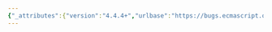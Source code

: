 ```yaml
---
{"_attributes":{"version":"4.4.4+","urlbase":"https://bugs.ecmascript.org/","maintainer":"dherman@mozilla.com"},"bug":{"bug_id":4421,"creation_ts":"2015-07-09 21:12:00 -0700","short_desc":"There are several confusing notions of function kind","delta_ts":"2015-07-09 21:12:36 -0700","product":"Draft for 7th Edition","component":"Bugs from ES6","version":"unspecified","rep_platform":"All","op_sys":"All","bug_status":"CONFIRMED","priority":"Normal","bug_severity":"minor","everconfirmed":true,"reporter":{"uid":"d","name":"Domenic Denicola"},"assigned_to":{"uid":"allen","name":"Allen Wirfs-Brock"},"long_desc":{"commentid":14539,"comment_count":0,"who":{"uid":"d","name":"Domenic Denicola"},"bug_when":"2015-07-09 21:12:36 -0700","thetext":"[[FunctionKind]] can be \"normal\", \"classConstructor\", or \"generator\" (a string)\n\nFunctionAllocate accepts a third optional argument, named kind, which can be one of \"normal\", \"non-constructor\" or \"generator\". (Or absent, which is the same as \"normal\".) This is also a string.\n\nFunctionInitialize accepts a second mandatory argument, named kind, which can be one of Normal, Method, Arrow. The type of this argument seems to be a spec-level constant instead of a string.\n\n---\n\nThis is pretty confusing. It would be best if these concepts could either be collapsed (unlikely) or renamed so that at most one of them is using the word \"kind\"."}}}
---
```

